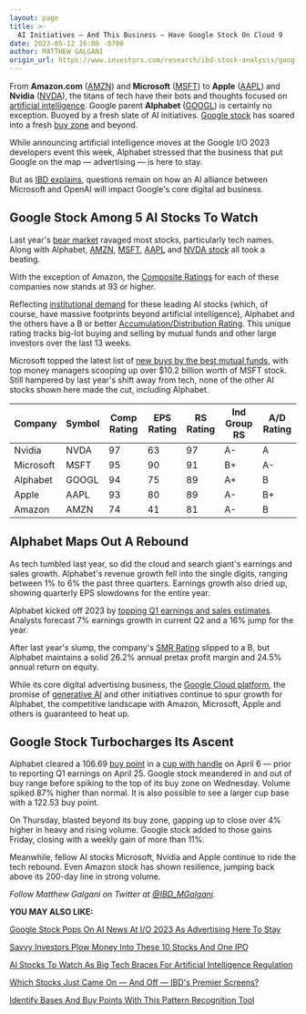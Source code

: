 ```yaml
---
layout: page
title: >-
  AI Initiatives — And This Business — Have Google Stock On Cloud 9
date: 2023-05-12 16:08 -0700
author: MATTHEW GALGANI
origin_url: https://www.investors.com/research/ibd-stock-analysis/google-stock-on-cloud-9-with-ai-initiatives-as-fellow-ai-stocks-msft-nvda-aapl-amzn-lead-tech/
---
```





From **Amazon.com** ([AMZN](https://research.investors.com/quote.aspx?symbol=AMZN)) and **Microsoft** ([MSFT](https://research.investors.com/quote.aspx?symbol=MSFT)) to **Apple** ([AAPL](https://research.investors.com/quote.aspx?symbol=AAPL)) and **Nvidia** ([NVDA](https://research.investors.com/quote.aspx?symbol=NVDA)), the titans of tech have their bots and thoughts focused on [artificial intelligence](https://www.investors.com/news/technology/ai-news-artificial-intelligence-trends-and-leading-stocks/). Google parent **Alphabet** ([GOOGL](https://research.investors.com/quote.aspx?symbol=GOOGL)) is certainly no exception. Buoyed by a fresh slate of AI initiatives. [Google stock](https://www.investors.com/news/technology/google-stock-buy-now/) has soared into a fresh [buy zone](https://www.investors.com/how-to-invest/investors-corner/buy-zone-gives-investors-chance-to-buy-top-stocks-beyond-breakout/) and beyond.




While announcing artificial intelligence moves at the Google I/O 2023 developers event this week, Alphabet stressed that the business that put Google on the map — advertising — is here to stay.


But as [IBD explains](https://www.investors.com/news/technology/googl-stock-pops-on-ai-news-at-google-io-2023/), questions remain on how an AI alliance between Microsoft and OpenAI will impact Google's core digital ad business.


Google Stock Among 5 AI Stocks To Watch
---------------------------------------


Last year's [bear market](https://www.investors.com/how-to-invest/bear-market-news-and-how-to-handle-a-market-correction/) ravaged most stocks, particularly tech names. Along with Alphabet, [AMZN](https://www.investors.com/news/technology/amazon-stock-buy-now/), [MSFT](https://www.investors.com/research/microsoft-stock-buy-now/), [AAPL](https://www.investors.com/research/apple-stock-buy-now/) and [NVDA stock](https://www.investors.com/news/nvidia-stock-2023-is-it-a-buy/) all took a beating.


With the exception of Amazon, the [Composite Ratings](https://www.investors.com/ibd-data-stories/stocks-to-watch-companies-with-top-stock-ratings/) for each of these companies now stands at 93 or higher.


Reflecting [institutional demand](https://www.investors.com/how-to-invest/investors-corner/stock-market-leaders-track-institutional-demand-to-find-winners/) for these leading AI stocks (which, of course, have massive footprints beyond artificial intelligence), Alphabet and the others have a B or better [Accumulation/Distribution Rating](https://www.investors.com/how-to-invest/investors-corner/how-to-buy-stocks-accumulation-distribution-rating-shows-professionals-moves/). This unique rating tracks big-lot buying and selling by mutual funds and other large investors over the last 13 weeks.


Microsoft topped the latest list of [new buys by the best mutual funds](https://www.investors.com/etfs-and-funds/mutual-funds/best-mutual-funds-bet-bet-billions-on-these-10-stocks-including-microsoft-salesforce-broadcom/), with top money managers scooping up over $10.2 billion worth of MSFT stock. Still hampered by last year's shift away from tech, none of the other AI stocks shown here made the cut, including Alphabet.



 


| Company | Symbol | Comp Rating | EPS Rating | RS Rating | Ind Group RS | A/D Rating |
| --- | --- | --- | --- | --- | --- | --- |
| Nvidia | NVDA | 97 | 63 | 97 | A- | A |
| Microsoft | MSFT | 95 | 90 | 91 | B+ | A- |
| Alphabet | GOOGL | 94 | 75 | 89 | A+ | B |
| Apple | AAPL | 93 | 80 | 89 | A- | B+ |
| Amazon | AMZN | 74 | 41 | 81 | A- | B |


Alphabet Maps Out A Rebound
---------------------------


As tech tumbled last year, so did the cloud and search giant's earnings and sales growth. Alphabet's revenue growth fell into the single digits, ranging between 1% to 6% the past three quarters. Earnings growth also dried up, showing quarterly EPS slowdowns for the entire year.


Alphabet kicked off 2023 by [topping Q1 earnings and sales estimates](https://www.investors.com/news/technology/googl-stock-google-earnings-news-q12023/). Analysts forecast 7% earnings growth in current Q2 and a 16% jump for the year.


After last year's slump, the company's [SMR Rating](https://www.investors.com/how-to-invest/investors-corner/how-to-buy-stocks-smr-rating-examines-factors-that-drive-profits/) slipped to a B, but Alphabet maintains a solid 26.2% annual pretax profit margin and 24.5% annual return on equity.


While its core digital advertising business, the [Google Cloud platform](https://cloud.google.com/developers/corp-eng), the promise of [generative AI](https://ai.google/discover/generativeai) and other initiatives continue to spur growth for Alphabet, the competitive landscape with Amazon, Microsoft, Apple and others is guaranteed to heat up.


Google Stock Turbocharges Its Ascent
------------------------------------


Alphabet cleared a 106.69 [buy point](https://www.investors.com/how-to-invest/investors-corner/the-best-stocks-have-crystal-clear-buy-points-heres-how-to-identify-them/) in a [cup with handle](https://www.investors.com/how-to-invest/stock-charts-buying-stocks-using-technical-analysis/#cupwithhandle) on April 6 — prior to reporting Q1 earnings on April 25. Google stock meandered in and out of buy range before spiking to the top of its buy zone on Wednesday. Volume spiked 87% higher than normal. It is also possible to see a larger cup base with a 122.53 buy point.


On Thursday, blasted beyond its buy zone, gapping up to close over 4% higher in heavy and rising volume. Google stock added to those gains Friday, closing with a weekly gain of more than 11%.


Meanwhile, fellow AI stocks Microsoft, Nvidia and Apple continue to ride the tech rebound. Even Amazon stock has shown resilience, jumping back above its 200-day line in strong volume.



*Follow Matthew Galgani on Twitter at [@IBD\_MGalgani](https://twitter.com/ibd_mgalgani).*


**YOU MAY ALSO LIKE:**


[Google Stock Pops On AI News At I/O 2023 As Advertising Here To Stay](https://www.investors.com/news/technology/googl-stock-pops-on-ai-news-at-google-io-2023/)


[Savvy Investors Plow Money Into These 10 Stocks And One IPO](https://www.investors.com/etfs-and-funds/mutual-funds/best-mutual-funds-bet-bet-billions-on-these-10-stocks-including-microsoft-salesforce-broadcom/)


[AI Stocks To Watch As Big Tech Braces For Artificial Intelligence Regulation](https://www.investors.com/news/technology/artificial-intelligence-stocks/)


[Which Stocks Just Came On — And Off — IBD's Premier Screens?](https://www.investors.com/stock-lists/best-growth-stocks-buy-watch-ibd-stock-lists/)


[Identify Bases And Buy Points With This Pattern Recognition Tool](https://www.investors.com/product/marketsmith/?artProdLink=MarketSmith)




